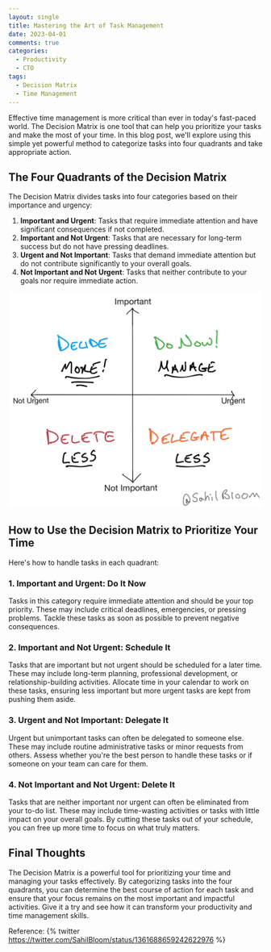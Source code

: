 ```yaml
---
layout: single
title: Mastering the Art of Task Management
date: 2023-04-01
comments: true
categories:
  - Productivity
  - CTO
tags:
  - Decision Matrix
  - Time Management
---
```


Effective time management is more critical than ever in today's fast-paced world. The Decision Matrix is one tool that can help you prioritize your tasks and make the most of your time. In this blog post, we'll explore using this simple yet powerful method to categorize tasks into four quadrants and take appropriate action.

## The Four Quadrants of the Decision Matrix

The Decision Matrix divides tasks into four categories based on their importance and urgency:

1. **Important and Urgent**: Tasks that require immediate attention and have significant consequences if not completed.
2. **Important and Not Urgent**: Tasks that are necessary for long-term success but do not have pressing deadlines.
3. **Urgent and Not Important**: Tasks that demand immediate attention but do not contribute significantly to your overall goals.
4. **Not Important and Not Urgent**: Tasks that neither contribute to your goals nor require immediate action.

![Decision Matrix](/assets/images/decision%20matrix.jpeg)

## How to Use the Decision Matrix to Prioritize Your Time

Here's how to handle tasks in each quadrant:

### 1. Important and Urgent: Do It Now

Tasks in this category require immediate attention and should be your top priority. These may include critical deadlines, emergencies, or pressing problems. Tackle these tasks as soon as possible to prevent negative consequences.

### 2. Important and Not Urgent: Schedule It

Tasks that are important but not urgent should be scheduled for a later time. These may include long-term planning, professional development, or relationship-building activities. Allocate time in your calendar to work on these tasks, ensuring less important but more urgent tasks are kept from pushing them aside.

### 3. Urgent and Not Important: Delegate It

Urgent but unimportant tasks can often be delegated to someone else. These may include routine administrative tasks or minor requests from others. Assess whether you're the best person to handle these tasks or if someone on your team can care for them.

### 4. Not Important and Not Urgent: Delete It

Tasks that are neither important nor urgent can often be eliminated from your to-do list. These may include time-wasting activities or tasks with little impact on your overall goals. By cutting these tasks out of your schedule, you can free up more time to focus on what truly matters.

## Final Thoughts

The Decision Matrix is a powerful tool for prioritizing your time and managing your tasks effectively. By categorizing tasks into the four quadrants, you can determine the best course of action for each task and ensure that your focus remains on the most important and impactful activities. Give it a try and see how it can transform your productivity and time management skills.

Reference:
{% twitter https://twitter.com/SahilBloom/status/1361688659242622976 %}
